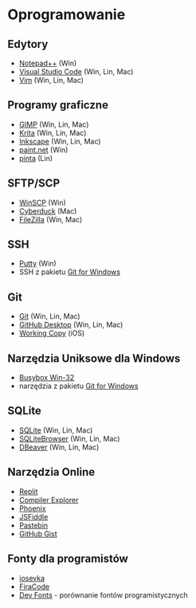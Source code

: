 # Oprogramowanie

## Edytory

* [Notepad++](https://notepad-plus-plus.org/) (Win)
* [Visual Studio Code](https://code.visualstudio.com/) (Win, Lin, Mac)
* [Vim](https://www.vim.org/download.php) (Win, Lin, Mac)

## Programy graficzne

* [GIMP](https://www.gimp.org/) (Win, Lin, Mac)
* [Krita](https://krita.org/) (Win, Lin, Mac)
* [Inkscape](https://inkscape.org/) (Win, Lin, Mac)
* [paint.net](https://www.getpaint.net/) (Win)
* [pinta](https://www.pinta-project.com/) (Lin)


## SFTP/SCP

* [WinSCP](https://winscp.net) (Win)
* [Cyberduck](https://cyberduck.io/) (Mac)
* [FileZilla](https://filezilla-project.org/) (Win, Mac)

## SSH

* [Putty](https://www.chiark.greenend.org.uk/~sgtatham/putty/) (Win)
* SSH z pakietu [Git for Windows](https://git-scm.com/)

## Git

* [Git](https://git-scm.com/) (Win, Lin, Mac)
* [GitHub Desktop](https://desktop.github.com/) (Win, Lin, Mac)
* [Working Copy](https://apps.apple.com/us/app/working-copy-git-client/id896694807) (iOS)


## Narzędzia Uniksowe dla Windows

* [Busybox Win-32](https://frippery.org/busybox/)
* narzędzia z pakietu [Git for Windows](https://git-scm.com/)


## SQLite

* [SQLite](http://sqlite.org/index.html) (Win, Lin, Mac)
* [SQLiteBrowser](http://sqlitebrowser.org/) (Win, Lin, Mac)
* [DBeaver](https://dbeaver.io/) (Win, Lin, Mac)

## Narzędzia Online

* [Replit](https://replit.com/)
* [Compiler Explorer](https://godbolt.org/)
* [Phoenix](https://phcode.dev/)
* [JSFiddle](https://jsfiddle.net/)
* [Pastebin](https://pastebin.com/)
* [GitHub Gist](https://gist.github.com/)

## Fonty dla programistów

* [iosevka](https://typeof.net/Iosevka/)
* [FiraCode](https://github.com/tonsky/FiraCode#readme)
* [Dev Fonts](https://devfonts.gafi.dev/) - porównanie fontów programistycznych

